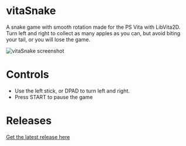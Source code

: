# vitaSnake
A snake game with smooth rotation made for the PS Vita with LibVita2D.  
Turn left and right to collect as many apples as you can, but avoid biting your tail, or you will lose the game.

![vitaSnake screenshot](https://i.imgur.com/Qr88uv9.jpg)

# Controls
* Use the left stick, or DPAD to turn left and right.
* Press START to pause the game

# Releases
[Get the latest release here](https://github.com/Grzybojad/vitaSnake/releases)  


